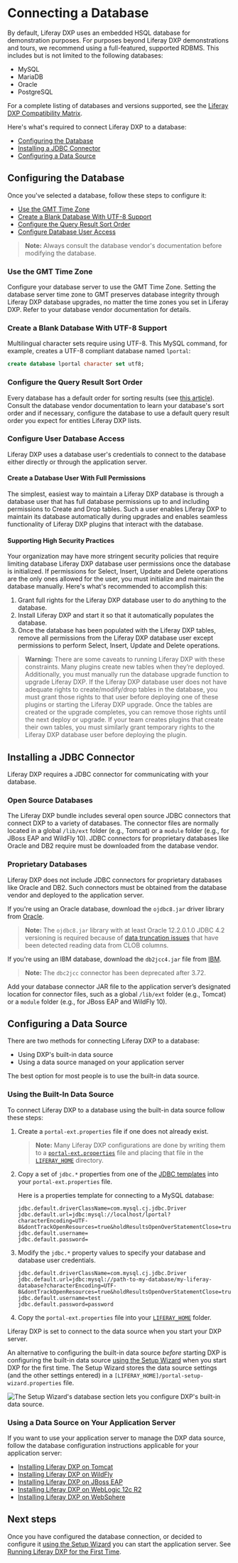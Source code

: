 # Connecting a Database

By default, Liferay DXP uses an embedded HSQL database for demonstration purposes. For purposes beyond Liferay DXP demonstrations and tours, we recommend using a full-featured, supported RDBMS. This includes but is not limited to the following databases:

* MySQL
* MariaDB
* Oracle
* PostgreSQL

For a complete listing of databases and versions supported, see the [Liferay DXP Compatibility Matrix](https://web.liferay.com/documents/14/21598941/Liferay+DXP+7.2+Compatibility+Matrix/b6e0f064-db31-49b4-8317-a29d1d76abf7).

<!-- TODO Update the matrix link to the 7.3 matrix, when it's published - jhinkey -->

Here's what's required to connect Liferay DXP to a database:

* [Configuring the Database](#configuring-the-database)
* [Installing a JDBC Connector](#installing-a-jdbc-connector)
* [Configuring a Data Source](#configuring-a-data-source)

## Configuring the Database

Once you've selected a database, follow these steps to configure it:

* [Use the GMT Time Zone](#use-the-gmt-time-zone)
* [Create a Blank Database With UTF-8 Support](#creatre-a-blank-database-with-utf-8-support)
* [Configure the Query Result Sort Order](#configure-the-query-result-sort-order)
* [Configure Database User Access](#configure-user-database-access)

> **Note:** Always consult the database vendor's documentation before modifying the database.

### Use the GMT Time Zone

Configure your database server to use the GMT Time Zone. Setting the database server time zone to GMT preserves database integrity through Liferay DXP database upgrades, no matter the time zones you set in Liferay DXP. Refer to your database vendor documentation for details.

### Create a Blank Database With UTF-8 Support

Multilingual character sets require using UTF-8. This MySQL command, for example, creates a UTF-8 compliant database named `lportal`:

```sql
create database lportal character set utf8;
```

### Configure the Query Result Sort Order

Every database has a default order for sorting results (see [this article](https://help.liferay.com/hc/en-us/articles/360029315971-Sort-Order-Changed-with-a-Different-Database)). Consult the database vendor documentation to learn your database's sort order and if necessary, configure the database to use a default query result order you expect for entities Liferay DXP lists.

### Configure User Database Access

Liferay DXP uses a database user's credentials to connect to the database either directly or through the application server.

#### Create a Database User With Full Permissions

The simplest, easiest way to maintain a Liferay DXP database is through a database user that has full database permissions up to and including permissions to Create and Drop tables. Such a user enables Liferay DXP to maintain its database automatically during upgrades and enables seamless functionality of Liferay DXP plugins that interact with the database.

#### Supporting High Security Practices

Your organization may have more stringent security policies that require limiting database Liferay DXP database user permissions once the database is initialized. If permissions for Select, Insert, Update and Delete operations are the only ones allowed for the user, you must initialize and maintain the database manually. Here's what's recommended to accomplish this:

1. Grant full rights for the Liferay DXP database user to do anything to the database.
1. Install Liferay DXP and start it so that it automatically populates the database.
1. Once the database has been populated with the Liferay DXP tables, remove all permissions from the Liferay DXP database user except permissions to perform Select, Insert, Update and Delete operations.

> **Warning:** There are some caveats to running Liferay DXP with these constraints. Many plugins create new tables when they’re deployed. Additionally, you must manually run the database upgrade function to upgrade Liferay DXP. If the Liferay DXP database user does not have adequate rights to create/modify/drop tables in the database, you must grant those rights to that user before deploying one of these plugins or starting the Liferay DXP upgrade. Once the tables are created or the upgrade completes, you can remove those rights until the next deploy or upgrade. If your team creates plugins that create their own tables, you must similarly grant temporary rights to the Liferay DXP database user before deploying the plugin.

## Installing a JDBC Connector

Liferay DXP requires a JDBC connector for communicating with your database.

### Open Source Databases

The Liferay DXP bundle includes several open source JDBC connectors that connect DXP to a variety of databases. The connector files are normally located in a global `/lib/ext` folder (e.g., Tomcat) or a `module` folder (e.g., for JBoss EAP and WildFly 10). JDBC connectors for proprietary databases like Oracle and DB2 require must be downloaded from the database vendor.

### Proprietary Databases

Liferay DXP does not include JDBC connectors for proprietary databases like Oracle and DB2. Such connectors must be obtained from the database vendor and deployed to the application server.

If you're using an Oracle database, download the `ojdbc8.jar` driver library from [Oracle](https://www.oracle.com/index.html).

> **Note:** The `ojdbc8.jar` library with at least Oracle 12.2.0.1.0 JDBC 4.2 versioning is required because of [data truncation issues](https://issues.liferay.com/browse/LPS-79229) that have been detected reading data from CLOB columns.

If you're using an IBM database, download  the `db2jcc4.jar` file from [IBM](https://www.ibm.com/).

> **Note:** The `dbc2jcc` connector has been deprecated after 3.72.

Add your database connector JAR file to the application server’s designated location for connector files, such as a global `/lib/ext` folder (e.g., Tomcat) or a `module` folder (e.g., for JBoss EAP and WildFly 10).

## Configuring a Data Source

There are two methods for connecting Liferay DXP to a database:

* Using DXP's built-in data source
* Using a data source managed on your application server

The best option for most people is to use the built-in data source.

### Using the Built-In Data Source

To connect Liferay DXP to a database using the built-in data source follow these steps:

1. Create a `portal-ext.properties` file if one does not already exist.

    > **Note:** Many Liferay DXP configurations are done by writing them to a [`portal-ext.properties`](../14-reference/03-portal-properties.md) file and placing that file in the [`LIFERAY_HOME`](../14-reference/01-liferay-home.md) directory.

1. Copy a set of `jdbc.*` properties from one of the [JDBC templates](../14-reference/05-database-templates.md) into your `portal-ext.properties` file.

    Here is a properties template for connecting to a MySQL database:

    ```properties
    jdbc.default.driverClassName=com.mysql.cj.jdbc.Driver
    jdbc.default.url=jdbc:mysql://localhost/lportal?characterEncoding=UTF-8&dontTrackOpenResources=true&holdResultsOpenOverStatementClose=true&serverTimezone=GMT&useFastDateParsing=false&useUnicode=true
    jdbc.default.username=
    jdbc.default.password=
    ```

1. Modify the `jdbc.*` property values to specify your database and database user credentials.

    ```properties
    jdbc.default.driverClassName=com.mysql.cj.jdbc.Driver
    jdbc.default.url=jdbc:mysql://path-to-my-database/my-liferay-database?characterEncoding=UTF-8&dontTrackOpenResources=true&holdResultsOpenOverStatementClose=true&serverTimezone=GMT&useFastDateParsing=false&useUnicode=true
    jdbc.default.username=test
    jdbc.default.password=password
    ```

1. Copy the `portal-ext.properties` file into your [`LIFERAY_HOME`](../14-reference/01-liferay-home.md) folder.

Liferay DXP is set to connect to the data source when you start your DXP server.

An alternative to configuring the built-in data source *before* starting DXP is configuring the built-in data source [using the Setup Wizard](./06-using-the-setup-wizard.md) when you start DXP for the first time. The Setup Wizard stores the data source settings (and the other settings entered) in a `[LIFERAY_HOME]/portal-setup-wizard.properties` file.

![The Setup Wizard's database section lets you configure DXP's built-in data source.](./connecting-a-database/images/01.png)

### Using a Data Source on Your Application Server

If you want to use your application server to manage the DXP data source, follow the database configuration instructions applicable for your application server:

* [Installing Liferay DXP on Tomcat](./01-installing-liferay-on-an-application-server/01-installing-liferay-on-tomcat.md#database-configuration)
* [Installing Liferay DXP on WildFly](https://help.liferay.com/hc/en-us/articles/360029123751-Installing-Liferay-DXP-on-Wildfly#database-configuration)
* [Installing Liferay DXP on JBoss EAP](https://help.liferay.com/hc/en-us/articles/360028810012-Installing-Liferay-DXP-on-JBoss-EAP#database-configuration)
* [Installing Liferay DXP on WebLogic 12c R2](https://help.liferay.com/hc/en-us/articles/360028831932-Installing-Liferay-DXP-on-WebLogic-12c-R2#database-configuration)
* [Installing Liferay DXP on WebSphere](./01-installing-liferay-on-an-application-server/05-installing-liferay-on-websphere.md)

## Next steps

Once you have configured the database connection, or decided to configure it [using the Setup Wizard](./06-using-the-setup-wizard.md) you can start the application server. See [Running Liferay DXP for the First Time](./05-running-liferay-dxp-for-the-first-time.md).
